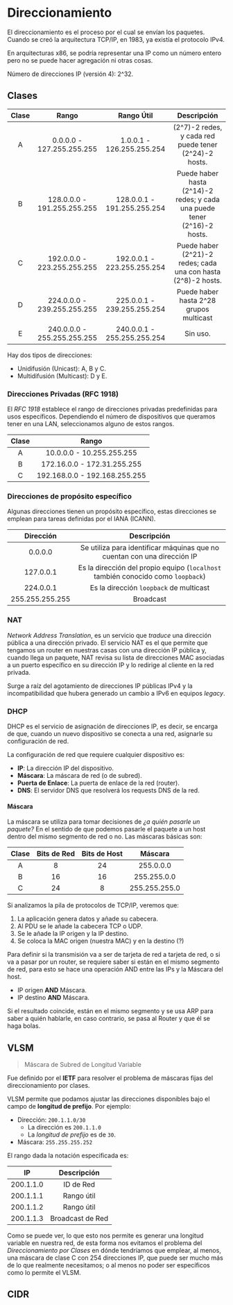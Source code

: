 # Direccionamiento

El direccionamiento es el proceso por el cual se envían los paquetes. Cuando se creó la arquitectura TCP/IP, en 1983, ya existía el protocolo IPv4.

En arquitecturas x86, se podría representar una IP como un número entero pero no se puede hacer agregación ni otras cosas.

Número de direcciones IP (versión 4): 2^32.

## Clases

| Clase |            Rango            |         Rango Útil          |                               Descripción                                |
| :---: | :-------------------------: | :-------------------------: | :----------------------------------------------------------------------: |
|   A   |  0.0.0.0 - 127.255.255.255  |  1.0.0.1 - 126.255.255.254  |          (2^7)-2 redes, y cada red puede tener (2^24)-2 hosts.           |
|   B   | 128.0.0.0 - 191.255.255.255 | 128.0.0.1 - 191.255.255.254 | Puede haber hasta (2^14)-2 redes; y cada una puede tener (2^16)-2 hosts. |
|   C   | 192.0.0.0 - 223.255.255.255 | 192.0.0.1 - 223.255.255.254 |      Puede haber (2^21)-2 redes; cada una con hasta (2^8)-2 hosts.       |
|   D   | 224.0.0.0 - 239.255.255.255 | 225.0.0.1 - 239.255.255.254 |                 Puede haber hasta 2^28 grupos multicast                  |
|   E   | 240.0.0.0 - 255.255.255.255 | 240.0.0.1 - 255.255.255.254 |                                 Sin uso.                                 |

Hay dos tipos de direcciones:

- Unidifusión (Unicast): A, B y C.
- Multidifusión (Multicast): D y E.

### Direcciones Privadas (RFC 1918)

El _RFC 1918_ establece el rango de direcciones privadas predefinidas para usos específicos. Dependiendo el número de dispositivos que queramos tener en una LAN, seleccionamos alguno de estos rangos.

| Clase |             Rango             |
| :---: | :---------------------------: |
|   A   |   10.0.0.0 - 10.255.255.255   |
|   B   |  172.16.0.0 - 172.31.255.255  |
|   C   | 192.168.0.0 - 192.168.255.255 |

### Direcciones de propósito específico

Algunas direcciones tienen un propósito específico, estas direcciones se emplean para tareas definidas por el IANA (ICANN).

|    Dirección    |                                   Descripción                                    |
| :-------------: | :------------------------------------------------------------------------------: |
|     0.0.0.0     |     Se utiliza para identificar máquinas que no cuentan con una dirección IP     |
|    127.0.0.1    | Es la dirección del propio equipo (`localhost` también conocido como `loopback`) |
|    224.0.0.1    |                     Es la dirección `loopback` de multicast                      |
| 255.255.255.255 |                                    Broadcast                                     |

### NAT

_Network Address Translation_, es un servicio que _traduce_ una dirección pública a una dirección privado. El servicio NAT es el que permite que tengamos un router en nuestras casas con una dirección IP pública y, cuando llega un paquete, NAT revisa su lista de direcciones MAC asociadas a un puerto específico en su dirección IP y lo redirige al cliente en la red privada.

Surge a raíz del agotamiento de direcciones IP públicas IPv4 y la incompatibilidad que hubera generado un cambio a IPv6 en equipos _legacy_.

### DHCP

DHCP es el servicio de asignación de direcciones IP, es decir, se encarga de que, cuando un nuevo dispositivo se conecta a una red, asignarle su configuración de red.

La configuración de red que requiere cualquier dispositivo es:

- **IP**: La dirección IP del dispositivo.
- **Máscara**: La máscara de red (o de subred).
- **Puerta de Enlace**: La puerta de enlace de la red (router).
- **DNS**: El servidor DNS que resolverá los requests DNS de la red.

#### Máscara

La máscara se utiliza para tomar decisiones de _¿a quién pasarle un paquete?_ En el sentido de que podemos pasarle el paquete a un host dentro del mismo segmento de red o no. Las máscaras básicas son:

| Clase | Bits de Red | Bits de Host |    Máscara    |
| :---: | :---------: | :----------: | :-----------: |
|   A   |      8      |      24      |   255.0.0.0   |
|   B   |     16      |      16      |  255.255.0.0  |
|   C   |     24      |      8       | 255.255.255.0 |

Si analizamos la pila de protocolos de TCP/IP, veremos que:

1. La aplicación genera datos y añade su cabecera.
2. Al PDU se le añade la cabecera TCP o UDP.
3. Se le añade la IP origen y la IP destino.
4. Se coloca la MAC origen (nuestra MAC) y en la destino (?)

Para definir si la transmisión va a ser de tarjeta de red a tarjeta de red, o si va a pasar por un router, se requiere saber si están en el mismo segmento de red, para esto se hace una operación AND entre las IPs y la Máscara del host.

- IP origen **AND** Máscara.
- IP destino **AND** Máscara.

Si el resultado coincide, están en el mismo segmento y se usa ARP para saber a quién hablarle, en caso contrario, se pasa al Router y que él se haga bolas.

## VLSM

> Máscara de Subred de Longitud Variable

Fue definido por el **IETF** para resolver el problema de máscaras fijas del direccionamiento por clases.

VLSM permite que podamos ajustar las direcciones disponibles bajo el campo de **longitud de prefijo**. Por ejemplo:

- Dirección: `200.1.1.0/30`
  - La dirección es `200.1.1.0`
  - La _longitud de prefijo_ es de `30`.
- Máscara: `255.255.255.252`

El rango dada la notación especificada es:

|    IP     |   Descripción    |
| :-------: | :--------------: |
| 200.1.1.0 |    ID de Red     |
| 200.1.1.1 |    Rango útil    |
| 200.1.1.2 |    Rango útil    |
| 200.1.1.3 | Broadcast de Red |

Como se puede ver, lo que esto nos permite es generar una longitud variable en nuestra red, de esta forma nos evitamos el problema del _Direccionamiento por Clases_ en dónde tendríamos que emplear, al menos, una máscara de clase C con 254 direcciones IP, que puede ser mucho más de lo que realmente necesitamos; o al menos no poder ser específicos como lo permite el VLSM.

## CIDR

